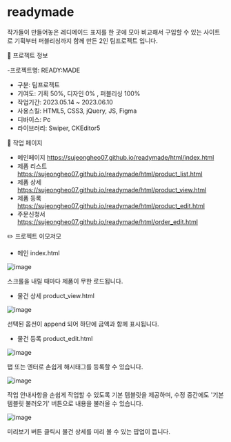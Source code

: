 # readymade

작가들이 만들어놓은 레디메이드 표지를 한 곳에 모아 비교해서 구입할 수 있는 사이트로 기획부터 퍼블리싱까지 함께 만든 2인 팀프로젝트 입니다.

📖 프로젝트 정보

-프로젝트명: READY:MADE
- 구분: 팀프로젝트
- 기여도: 기획 50%, 디자인 0% , 퍼블리싱 100%
- 작업기간: 2023.05.14 ~ 2023.06.10
- 사용스킬: HTML5, CSS3, jQuery, JS, Figma
- 디바이스: Pc
- 라이브러리: Swiper, CKEditor5


🔖 작업 페이지

- 메인페이지 https://sujeongheo07.github.io/readymade/html/index.html
- 제품 리스트 https://sujeongheo07.github.io/readymade/html/product_list.html
- 제품 상세 https://sujeongheo07.github.io/readymade/html/product_view.html
- 제품 등록 https://sujeongheo07.github.io/readymade/html/product_edit.html
- 주문신청서 https://sujeongheo07.github.io/readymade/html/order_edit.html

✏️ 프로젝트 이모저모

- 메인 index.html

![image](https://github.com/SujeongHeo07/readymade/assets/98444698/1019783d-59c1-4bf5-8441-55fe3fa43945)

스크롤을 내릴 때마다 제품이 무한 로드됩니다.

- 물건 상세 product_view.html
  
![image](https://github.com/SujeongHeo07/readymade/assets/98444698/ac5491ae-8ed5-43d1-ab3b-f74263b399aa)

선택된 옵션이 append 되어 하단에 금액과 함께 표시됩니다.

- 물건 등록 product_edit.html

![image](https://github.com/SujeongHeo07/readymade/assets/98444698/9d47abe7-c398-4e4c-935b-52cea3c148e1)

탭 또는 엔터로 손쉽게 해시태그를 등록할 수 있습니다.

![image](https://github.com/SujeongHeo07/readymade/assets/98444698/6b18a9b2-fc8e-4f18-85fc-ddea66dbfea8)

작업 안내사항을 손쉽게 작업할 수 있도록 기본 템블릿을 제공하며, 수정 중간에도 '기본 템블릿 불러오기' 버튼으로 내용을 불러올 수 있습니다.

![image](https://github.com/SujeongHeo07/readymade/assets/98444698/35e07c10-7586-4d19-a119-75ccb5704ca4)

미리보기 버튼 클릭시 물건 상세를 미리 볼 수 있는 팝업이 뜹니다.





